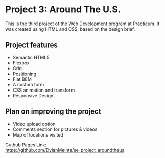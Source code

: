 # Project 3: Around The U.S.

This is the third project of the Web Development program at Practicum. It was created using HTML and CSS, based on the design brief.

## Project features

- Semantic HTML5
- Flexbox
- Grid
- Positioning
- Flat BEM
- A custom form
- CSS animation and transform
- Responsive Design

## Plan on improving the project

- Video upload option
- Comments section for pictures & videos
- Map of locations visited

Guthub Pages Link:
https://github.com/DylanMeints/se_project_aroundtheus
